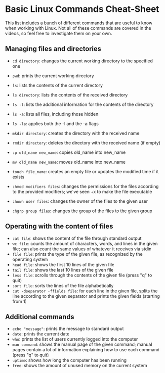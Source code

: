 <h1> Basic Linux Commands Cheat-Sheet </h1>

This list includes a bunch of different commands that are useful to know when working with Linux. Not all of these commands are covered in the videos, so feel free to investigate them on your own.
<h2> Managing files and directories </h2>

* `cd directory`: changes the current working directory to the specified one
* `pwd`: prints the current working directory
* `ls`: lists the contents of the current directory
* `ls directory`: lists the contents of the received directory
* `ls -l`: lists the additional information for the contents of the directory
* `ls -a`: lists all files, including those hidden
* `ls -la`: applies both the -l and the -a flags 

* `mkdir directory`: creates the directory with the received name
* `rmdir directory`: deletes the directory with the received name (if empty)
* `cp old_name new_name`: copies old_name into new_name
* `mv old_name new_name`: moves old_name into new_name
* `touch file_name`: creates an empty file or updates the modified time if it exists
* `chmod modifiers files`: changes the permissions for the files according to the provided modifiers; we've seen +x to make the file executable
* `chown user files`: changes the owner of the files to the given user
* `chgrp group files`: changes the group of the files to the given group

<h2> Operating with the content of files </h2>

* `cat file`: shows the content of the file through standard output
* `wc file`: counts the amount of characters, words, and lines in the given file; can also count the same values of whatever it receives via stdin
* `file file`: prints the type of the given file, as recognized by the operating system
* `head file`: shows the first 10 lines of the given file
* `tail file`: shows the last 10 lines of the given file
* `less file`: scrolls through the contents of the given file (press "q" to quit)
* `sort file`: sorts the lines of the file alphabetically
* `cut -dseparator -ffields file`: for each line in the given file, splits the line according to the given separator and prints the given fields (starting from 1)

<h2> Additional commands </h2>

* `echo "message"`: prints the message to standard output
* `date`: prints the current date
* `who`: prints the list of users currently logged into the computer
* `man command`: shows the manual page of the given command; manual pages contain a lot of information explaining how to use each command (press "q" to quit)
* `uptime`: shows how long the computer has been running
* `free`: shows the amount of unused memory on the current system 
